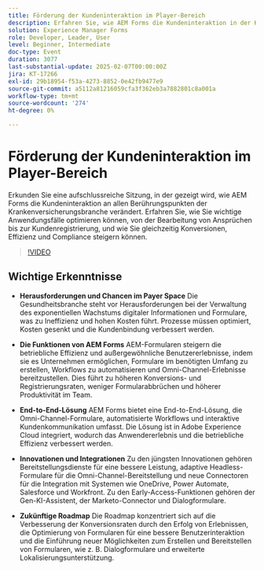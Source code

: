 ```yaml
---
title: Förderung der Kundeninteraktion im Player-Bereich
description: Erfahren Sie, wie AEM Forms die Kundeninteraktion in der Krankenversicherungsbranche revolutioniert, indem es die Bearbeitung von Ansprüchen und die Kundenregistrierung vereinfacht und Konversionen, Effizienz und Compliance verbessert.
solution: Experience Manager Forms
role: Developer, Leader, User
level: Beginner, Intermediate
doc-type: Event
duration: 3077
last-substantial-update: 2025-02-07T00:00:00Z
jira: KT-17266
exl-id: 29b18954-f53a-4273-8852-0e42fb9477e9
source-git-commit: a5112a81216059cfa3f362eb3a7882801c8a001a
workflow-type: tm+mt
source-wordcount: '274'
ht-degree: 0%

---
```


# Förderung der Kundeninteraktion im Player-Bereich

Erkunden Sie eine aufschlussreiche Sitzung, in der gezeigt wird, wie AEM Forms die Kundeninteraktion an allen Berührungspunkten der Krankenversicherungsbranche verändert. Erfahren Sie, wie Sie wichtige Anwendungsfälle optimieren können, von der Bearbeitung von Ansprüchen bis zur Kundenregistrierung, und wie Sie gleichzeitig Konversionen, Effizienz und Compliance steigern können.

>[!VIDEO](https://video.tv.adobe.com/v/3444127/?learn=on&enablevpops)

## Wichtige Erkenntnisse

* **Herausforderungen und Chancen im Payer Space** Die Gesundheitsbranche steht vor Herausforderungen bei der Verwaltung des exponentiellen Wachstums digitaler Informationen und Formulare, was zu Ineffizienz und hohen Kosten führt. Prozesse müssen optimiert, Kosten gesenkt und die Kundenbindung verbessert werden.

* **Die Funktionen von AEM Forms** AEM-Formularen steigern die betriebliche Effizienz und außergewöhnliche Benutzererlebnisse, indem sie es Unternehmen ermöglichen, Formulare im benötigten Umfang zu erstellen, Workflows zu automatisieren und Omni-Channel-Erlebnisse bereitzustellen. Dies führt zu höheren Konversions- und Registrierungsraten, weniger Formularabbrüchen und höherer Produktivität im Team.

* **End-to-End-Lösung** AEM Forms bietet eine End-to-End-Lösung, die Omni-Channel-Formulare, automatisierte Workflows und interaktive Kundenkommunikation umfasst. Die Lösung ist in Adobe Experience Cloud integriert, wodurch das Anwendererlebnis und die betriebliche Effizienz verbessert werden.

* **Innovationen und Integrationen** Zu den jüngsten Innovationen gehören Bereitstellungsdienste für eine bessere Leistung, adaptive Headless-Formulare für die Omni-Channel-Bereitstellung und neue Connectoren für die Integration mit Systemen wie OneDrive, Power Automate, Salesforce und Workfront. Zu den Early-Access-Funktionen gehören der Gen-KI-Assistent, der Marketo-Connector und Dialogformulare.

* **Zukünftige Roadmap** Die Roadmap konzentriert sich auf die Verbesserung der Konversionsraten durch den Erfolg von Erlebnissen, die Optimierung von Formularen für eine bessere Benutzerinteraktion und die Einführung neuer Möglichkeiten zum Erstellen und Bereitstellen von Formularen, wie z. B. Dialogformulare und erweiterte Lokalisierungsunterstützung.
